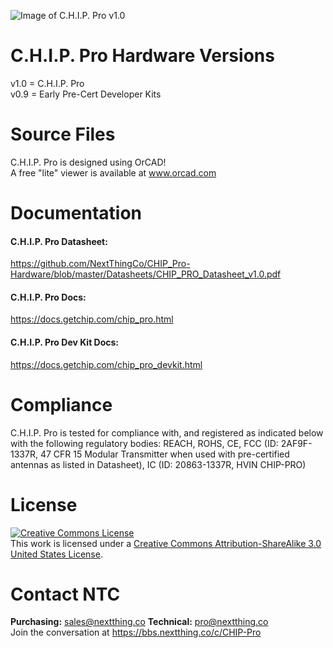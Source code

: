 ![Image of C.H.I.P. Pro v1.0](https://raw.githubusercontent.com/NextThingCo/CHIP_Pro-Hardware/master/v1.0/CHIP_Pro_v1_0_Photo.jpg)

# C.H.I.P. Pro Hardware Versions

v1.0 = C.H.I.P. Pro<br>
v0.9 = Early Pre-Cert Developer Kits

# Source Files
C.H.I.P. Pro is designed using OrCAD! 
<br>A free "lite" viewer is available at www.orcad.com

# Documentation
#### C.H.I.P. Pro Datasheet:
https://github.com/NextThingCo/CHIP_Pro-Hardware/blob/master/Datasheets/CHIP_PRO_Datasheet_v1.0.pdf

#### C.H.I.P. Pro Docs:
https://docs.getchip.com/chip_pro.html

#### C.H.I.P. Pro Dev Kit Docs:
https://docs.getchip.com/chip_pro_devkit.html

# Compliance
C.H.I.P. Pro is tested for compliance with, and registered as indicated below with the following regulatory bodies:
REACH,
ROHS,
CE,
FCC (ID: 2AF9F-1337R, 47 CFR 15 Modular Transmitter when used with pre-certified antennas as listed in Datasheet),
IC (ID: 20863-1337R, HVIN CHIP-PRO)


# License
<a rel="license" href="http://creativecommons.org/licenses/by-sa/3.0/us/"><img alt="Creative Commons License" style="border-width:0" src="https://i.creativecommons.org/l/by-sa/3.0/us/88x31.png" /></a><br />This work is licensed under a <a rel="license" href="http://creativecommons.org/licenses/by-sa/3.0/us/">Creative Commons Attribution-ShareAlike 3.0 United States License</a>.

# Contact NTC
**Purchasing:** sales@nextthing.co 
**Technical:** pro@nextthing.co <br>
Join the conversation at https://bbs.nextthing.co/c/CHIP-Pro